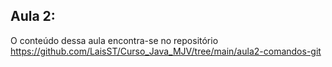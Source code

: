 ## Aula 2:
O conteúdo dessa aula encontra-se no repositório <https://github.com/LaisST/Curso_Java_MJV/tree/main/aula2-comandos-git>